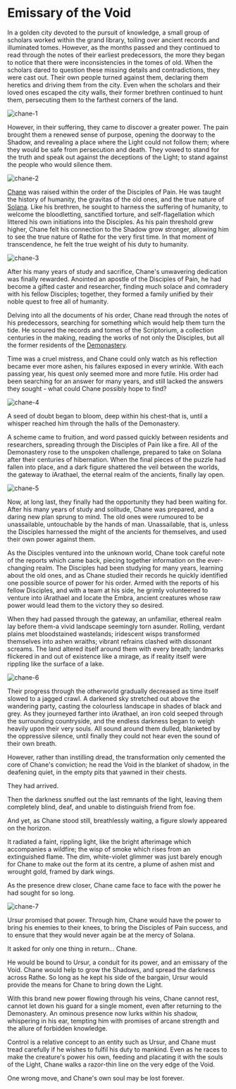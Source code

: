 # Emissary of the Void

In a golden city devoted to the pursuit of knowledge, a small group of scholars worked within the grand library, toiling over ancient records and illuminated tomes. However, as the months passed and they continued to read through the notes of their earliest predecessors, the more they began to notice that there were inconsistencies in the tomes of old. When the scholars dared to question these missing details and contradictions, they were cast out. Their own people turned against them, declaring them heretics and driving them from the city. Even when the scholars and their loved ones escaped the city walls, their former brethren continued to hunt them, persecuting them to the farthest corners of the land.

<img src="https://d2hl7maqck52px.cloudfront.net/main-story/04-monarch/chane-1.webp" alt="chane-1" class="center">

However, in their suffering, they came to discover a greater power. The pain brought them a renewed sense of purpose, opening the doorway to the Shadow, and revealing a place where the Light could not follow them; where they would be safe from persecution and death. They vowed to stand for the truth and speak out against the deceptions of the Light; to stand against the people who would silence them.

<img src="https://d2hl7maqck52px.cloudfront.net/main-story/04-monarch/chane-2.webp" alt="chane-2" class="center">

[Chane](../../heroes-of-rathe/chane-about.md) was raised within the order of the Disciples of Pain. He was taught the history of humanity, the gravitas of the old ones, and the true nature of [Solana](../../world-of-rathe/solana/solana.md). Like his brethren, he sought to harness the suffering of humanity, to welcome the bloodletting, sanctified torture, and self-flagellation which littered his own initiations into the Disciples. As his pain threshold grew higher, Chane felt his connection to the Shadow grow stronger, allowing him to see the true nature of Rathe for the very first time. In that moment of transcendence, he felt the true weight of his duty to humanity.

<img src="https://d2hl7maqck52px.cloudfront.net/main-story/04-monarch/chane-3.webp" alt="chane-3" class="center">

After his many years of study and sacrifice, Chane's unwavering dedication was finally rewarded. Anointed an apostle of the Disciples of Pain, he had become a gifted caster and researcher, finding much solace and comradery with his fellow Disciples; together, they formed a family unified by their noble quest to free all of humanity.

Delving into all the documents of his order, Chane read through the notes of his predecessors, searching for something which would help them turn the tide. He scoured the records and tomes of the Scriptorium, a collection centuries in the making, reading the works of not only the Disciples, but all the former residents of the [Demonastery](../../world-of-rathe/demonastery/demonastery.md).

Time was a cruel mistress, and Chane could only watch as his reflection became ever more ashen, his failures exposed in every wrinkle. With each passing year, his quest only seemed more and more futile. His order had been searching for an answer for many years, and still lacked the answers they sought - what could Chane possibly hope to find?

<img src="https://d2hl7maqck52px.cloudfront.net/main-story/04-monarch/chane-4.webp" alt="chane-4" class="center">

A seed of doubt began to bloom, deep within his chest-that is, until a whisper reached him through the halls of the Demonastery.

A scheme came to fruition, and word passed quickly between residents and researchers, spreading through the Disciples of Pain like a fire. All of the Demonastery rose to the unspoken challenge, prepared to take on Solana after their centuries of hibernation. When the final pieces of the puzzle had fallen into place, and a dark figure shattered the veil between the worlds, the gateway to íArathael, the eternal realm of the ancients, finally lay open.

<img src="https://d2hl7maqck52px.cloudfront.net/main-story/04-monarch/chane-5.webp" alt="chane-5" class="center">

Now, at long last, they finally had the opportunity they had been waiting for. After his many years of study and solitude, Chane was prepared, and a daring new plan sprung to mind. The old ones were rumoured to be unassailable, untouchable by the hands of man. Unassailable, that is, unless the Disciples harnessed the might of the ancients for themselves, and used their own power against them.

As the Disciples ventured into the unknown world, Chane took careful note of the reports which came back, piecing together information on the ever-changing realm. The Disciples had been studying for many years, learning about the old ones, and as Chane studied their records he quickly identified one possible source of power for his order. Armed with the reports of his fellow Disciples, and with a team at his side, he grimly volunteered to venture into íArathael and locate the Embra, ancient creatures whose raw power would lead them to the victory they so desired.

When they had passed through the gateway, an unfamiliar, ethereal realm lay before them-a vivid landscape seemingly torn asunder. Rolling, verdant plains met bloodstained wastelands; iridescent wisps transformed themselves into ashen wraiths; vibrant refrains clashed with dissonant screams. The land altered itself around them with every breath; landmarks flickered in and out of existence like a mirage, as if reality itself were rippling like the surface of a lake.

<img src="https://d2hl7maqck52px.cloudfront.net/main-story/04-monarch/chane-6.webp" alt="chane-6" class="center">

Their progress through the otherworld gradually decreased as time itself slowed to a jagged crawl. A darkened sky stretched out above the wandering party, casting the colourless landscape in shades of black and grey. As they journeyed farther into íArathael, an iron cold seeped through the surrounding countryside, and the endless darkness began to weigh heavily upon their very souls. All sound around them dulled, blanketed by the oppressive silence, until finally they could not hear even the sound of their own breath.

However, rather than instilling dread, the transformation only cemented the core of Chane's conviction; he read the Void in the blanket of shadow, in the deafening quiet, in the empty pits that yawned in their chests.

They had arrived.

Then the darkness snuffed out the last remnants of the light, leaving them completely blind, deaf, and unable to distinguish friend from foe.

And yet, as Chane stood still, breathlessly waiting, a figure slowly appeared on the horizon.

It radiated a faint, rippling light, like the bright afterimage which accompanies a wildfire; the wisp of smoke which rises from an extinguished flame. The dim, white-violet glimmer was just barely enough for Chane to make out the form at its centre, a plume of ashen mist and wrought gold, framed by dark wings.

As the presence drew closer, Chane came face to face with the power he had sought for so long.

<img src="https://d2hl7maqck52px.cloudfront.net/main-story/04-monarch/chane-7.webp" alt="chane-7" class="center">

Ursur promised that power. Through him, Chane would have the power to bring his enemies to their knees, to bring the Disciples of Pain success, and to ensure that they would never again be at the mercy of Solana.

It asked for only one thing in return... Chane.

He would be bound to Ursur, a conduit for its power, and an emissary of the Void. Chane would help to grow the Shadows, and spread the darkness across Rathe. So long as he kept his side of the bargain, Ursur would provide the means for Chane to bring down the Light.

With this brand new power flowing through his veins, Chane cannot rest, cannot let down his guard for a single moment, even after returning to the Demonastery. An ominous presence now lurks within his shadow, whispering in his ear, tempting him with promises of arcane strength and the allure of forbidden knowledge.

Control is a relative concept to an entity such as Ursur, and Chane must tread carefully if he wishes to fulfil his duty to mankind. Even as he races to make the creature's power his own, feeding and placating it with the souls of the Light, Chane walks a razor-thin line on the very edge of the Void.

One wrong move, and Chane's own soul may be lost forever.
